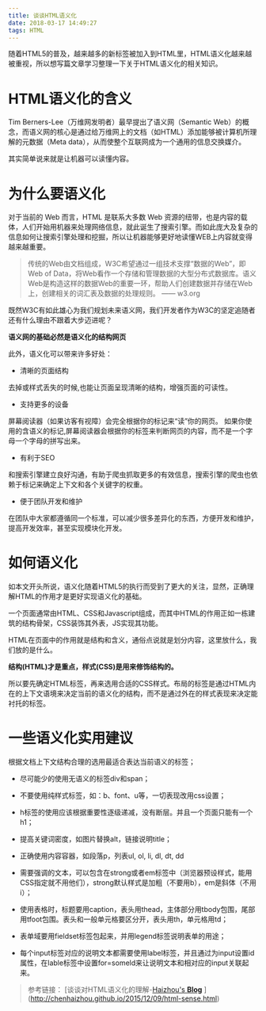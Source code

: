 ```yaml
---
title: 谈谈HTML语义化
date: 2018-03-17 14:49:27
tags: HTML
---
```

随着HTML5的普及，越来越多的新标签被加入到HTML里，HTML语义化越来越被重视，所以想写篇文章学习整理一下关于HTML语义化的相关知识。

# HTML语义化的含义

Tim Berners-Lee（万维网发明者）最早提出了语义网（Semantic Web）的概念，而语义网的核心是通过给万维网上的文档（如HTML）添加能够被计算机所理解的元数据（Meta data），从而使整个互联网成为一个通用的信息交换媒介。

其实简单说来就是让机器可以读懂内容。

# 为什么要语义化

对于当前的 Web 而言，HTML 是联系大多数 Web 资源的纽带，也是内容的载体，人们开始用机器来处理网络信息，就此诞生了搜索引擎。而如此庞大及复杂的信息如何让搜索引擎处理和挖掘，所以让机器能够更好地读懂WEB上内容就变得越来越重要。

> 传统的Web由文档组成，W3C希望通过一组技术支撑“数据的Web”，即Web of Data，将Web看作一个存储和管理数据的大型分布式数据库。语义Web是构造这样的数据Web的重要一环，帮助人们创建数据并存储在Web上，创建相关的词汇表及数据的处理规则。 —— w3.org

既然W3C有如此雄心为我们规划未来语义网，我们开发者作为W3C的坚定追随者还有什么理由不跟着大步迈进呢？

**语义网的基础必然是语义化的结构网页**

此外，语义化可以带来许多好处：

- 清晰的页面结构

去掉或样式丢失的时候,也能让页面呈现清晰的结构，增强页面的可读性。

- 支持更多的设备

屏幕阅读器（如果访客有视障）会完全根据你的标记来“读”你的网页。 如果你使用的含语义的标记,屏幕阅读器会根据你的标签来判断网页的内容，而不是一个字母一个字母的拼写出来。

- 有利于SEO

和搜索引擎建立良好沟通，有助于爬虫抓取更多的有效信息，搜索引擎的爬虫也依赖于标记来确定上下文和各个关键字的权重。

- 便于团队开发和维护

在团队中大家都遵循同一个标准，可以减少很多差异化的东西，方便开发和维护，提高开发效率，甚至实现模块化开发。

# 如何语义化

如本文开头所说，语义化随着HTML5的执行而受到了更大的关注，显然，正确理解HTML的作用才是更好实现语义化的基础。

一个页面通常由HTML、CSS和Javascript组成，而其中HTML的作用正如一栋建筑的结构骨架，CSS装饰其外表，JS实现其功能。

HTML在页面中的作用就是结构和含义，通俗点说就是划分内容，这里放什么，我们放的是什么。

**结构(HTML)才是重点，样式(CSS)是用来修饰结构的。**

所以要先确定HTML标签，再来选用合适的CSS样式。布局的标签是通过HTML内在的上下文语境来决定当前的语义化的结构，而不是通过外在的样式表现来决定能衬托的标签。

# 一些语义化实用建议

根据文档上下文结构合理的选用最适合表达当前语义的标签；

- 尽可能少的使用无语义的标签div和span；

- 不要使用纯样式标签，如：b、font、u等，一切表现改用css设置；

- h标签的使用应该根据重要性逐级递减，没有断层。并且一个页面只能有一个h1；

- 提高关键词密度，如图片替换alt，链接说明title；

- 正确使用内容容器，如段落p，列表ul, ol, li, dl, dt, dd

- 需要强调的文本，可以包含在strong或者em标签中（浏览器预设样式，能用CSS指定就不用他们），strong默认样式是加粗（不要用b），em是斜体（不用i）；

- 使用表格时，标题要用caption，表头用thead，主体部分用tbody包围，尾部用tfoot包围。表头和一般单元格要区分开，表头用th，单元格用td；

- 表单域要用fieldset标签包起来，并用legend标签说明表单的用途；

- 每个input标签对应的说明文本都需要使用label标签，并且通过为input设置id属性，在lable标签中设置for=someld来让说明文本和相对应的input关联起来。

> 参考链接： [谈谈对HTML语义化的理解-[Haizhou's **Blog**](http://chenhaizhou.github.io/)
](http://chenhaizhou.github.io/2015/12/09/html-sense.html)